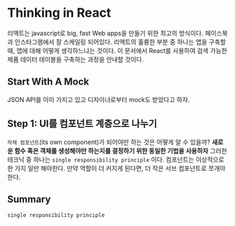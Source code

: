 # Thinking in React

리액트는 javascript로 big, fast Web apps을 만들기 위한 최고의 방식이다. 페이스북과 인스타그램에서 잘 스케일링 되어있다. 리액트의 훌륭한 부분 중 하나는 앱을 구축할 때, 앱에 대해 어떻게 생각하느냐는 것이다. 이 문서에서 React를 사용하여 검색 가능한 제품 데이터 테이블을 구축하는 과정을 안내할 것이다.


## Start With A Mock

JSON API를 이미 가지고 있고 디자이너로부터 mock도 받았다고 하자.

## Step 1: UI를 컴포넌트 계층으로 나누기

`자체 컴포넌트`(its own component)가 되어야만 하는 것은 어떻게 알 수 있을까? **새로운 함수 혹은 객체를 생성해야만 하는지를 결정하기 위한 동일한 기법을 사용하자** 그러한 테크닉 중 하나는 `single responsibility principle` 이다. 컴포넌트는 이상적으로 한 가지 일만 해야한다. 만약 역할이 더 커지게 된다면, 더 작은 서브 컴포넌트로 쪼개야 한다.



## Summary

`single responsibility principle`